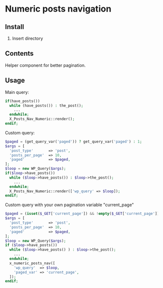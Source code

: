 # Numeric posts navigation

## Install

1. Insert directory

## Contents

Helper component for better pagination.

## Usage

Main query:
```php
if(have_posts())
  while (have_posts()) : the_post();
    ...
  endwhile;
  X_Posts_Nav_Numeric::render();
endif;
```

Custom query:
```php
$paged = (get_query_var('paged')) ? get_query_var('paged') : 1;
$args = [
  'post_type'       => 'post',
  'posts_per_page'  => 10,
  'paged'           => $paged,
];
$loop = new WP_Query($args);
if($loop->have_posts())
  while ($loop->have_posts()) : $loop->the_post();
    ...
  endwhile;
  X_Posts_Nav_Numeric::render(['wp_query' => $loop]);
endif;
```

Custom query with your own pagination variable "current_page"
```php
$paged = (isset($_GET['current_page']) && !empty($_GET['current_page'])) ? absint($_GET['current_page']) : 1;
$args = [
  'post_type'       => 'post',
  'posts_per_page'  => 10,
  'paged'           => $paged,
];
$loop = new WP_Query($args);
if ($loop->have_posts())
  while ($loop->have_posts() ) : $loop->the_post();
    ...
  endwhile;
  x_numeric_posts_nav([
    'wp_query'  => $loop,
    'paged_var' => 'current_page',
  ]);
endif;
```
